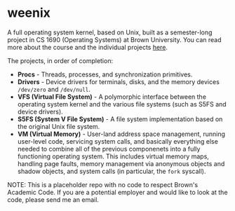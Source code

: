 # weenix
A full operating system kernel, based on Unix, built as a semester-long project in CS 1690 (Operating Systems) at Brown University. You can read more about the course and the individual projects [here](https://github.com/brown-cs1690/handout/wiki).

The projects, in order of completion:
* **Procs** - Threads, processes, and synchronization primitives.
* **Drivers** - Device drivers for terminals, disks, and the memory devices `/dev/zero` and `/dev/null`.
* **VFS (Virtual File System)** - A polymorphic interface between the operating system kernel and the various file systems (such as S5FS and device drivers).
* **S5FS (System V File System)** - A file system implementation based on the original Unix file system.
* **VM (Virtual Memory)** - User-land address space management, running user-level code, servicing system calls, and basically everything else needed to combine all of the previous componenets into a fully functioning operating system. This includes virtual memory maps, handling page faults, memory management via anonymous objects and shadow objects, and system calls (in particular, the `fork` syscall).

NOTE: This is a placeholder repo with no code to respect Brown's Academic Code. If you are a potential employer and would like to look at the code, please send me an email.
